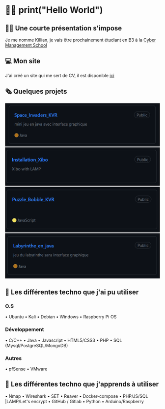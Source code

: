 # 👨‍💻 print("Hello World")

## 👨‍🎓 Une courte présentation s'impose
Je me nomme Killian, je vais être prochainement étudiant en B3 à la [Cyber Management School](https://www.cyber-management-school.com/)

## 💻 Mon site 
J'ai créé un site qui me sert de CV, il est disponible [ici](https://kvrcybertechno.online/)

## 🗞️ Quelques projets 
[![Space_Invaders_KVR](https://github.com/Kirua6/Kirua6/blob/main/Images/space.PNG)](https://github.com/Kirua6/Space_Invaders_KVR) 
[![Installation_Xibo](https://github.com/Kirua6/Kirua6/blob/main/Images/xibo.PNG)](https://github.com/Kirua6/Installation_Xibo)
[![Puzzle_Bobble_KVR](https://github.com/Kirua6/Kirua6/blob/main/Images/puzzle.PNG)](https://github.com/Kirua6/Puzzle_Bobble_KVR)
[![Labyrinthe_en_java](https://github.com/Kirua6/Kirua6/blob/main/Images/labyr.PNG)](https://github.com/Kirua6/Labyrinthe_en_java)

## 🧰 Les différentes techno que j'ai pu utiliser
### O.S 
• Ubuntu
• Kali
• Debian
• Windows
• Raspberry Pi OS
### Développement
• C/C++
• Java
• Javascript
• HTML5/CSS3
• PHP
• SQL (Mysql/PostgreSQL/MongoDB)
### Autres
• pfSense
• VMware

## 🧰 Les différentes techno que j'apprends à utiliser 
• Nmap
• Wireshark
• SET
• Reaver
• Docker-compose
• PHP/JS/SQL |LAMP/Let's encrypt
• GitHub / Gitlab
• Python
• Arduino/Raspberry

